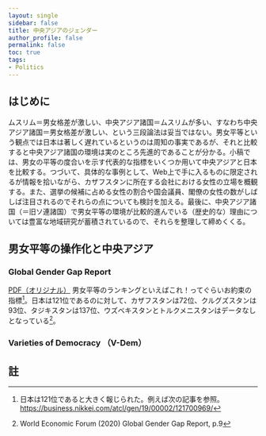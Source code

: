 ```yaml
---
layout: single
sidebar: false
title: 中央アジアのジェンダー
author_profile: false
permalink: false
toc: true
tags:
- Politics
---
```


## はじめに
ムスリム＝男女格差が激しい、中央アジア諸国＝ムスリムが多い、すなわち中央アジア諸国＝男女格差が激しい、という三段論法は妥当ではない。男女平等という観点では日本は著しく遅れているというのは周知の事実であるが、それと比較すると中央アジア諸国の環境は実のところ先進的であることが分かる。小稿では、男女の平等の度合いを示す代表的な指標をいくつか用いて中央アジアと日本を比較する。つづいて、具体的な事例として、Web上で手に入るものに限定されるが情報を拾いながら、カザフスタンに所在する会社における女性の立場を概観する。また、選挙の候補に占める女性の割合や国会議員、閣僚の女性の数がしばしば注目されるのでそれらの点についても検討を加える。最後に、中央アジア諸国（＝旧ソ連諸国）で男女平等の環境が比較的進んでいる（歴史的な）理由については豊富な地域研究が蓄積されているので、それらを整理して締めくくる。

## 男女平等の操作化と中央アジア
### Global Gender Gap Report 
<i class="fas fa-link"></i>  <a href="http://www3.weforum.org/docs/WEF_GGGR_2020.pdf">PDF（オリジナル）</a>
男女平等のランキングといえばこれ！ってぐらいお約束の指標[^1]。日本は121位であるのに対して、カザフスタンは72位、クルグズスタンは93位、タジキスタンは137位、ウズベキスタンとトルクメニスタンはデータなしとなっている[^2]。

### Varieties of Democracy （V-Dem）

## 註
[^1]: 日本は121位であると大きく報じられた。例えば次の記事を参照。　https://business.nikkei.com/atcl/gen/19/00002/121700969/

[^2]: World Economic Forum (2020) Global Gender Gap Report, p.9 
